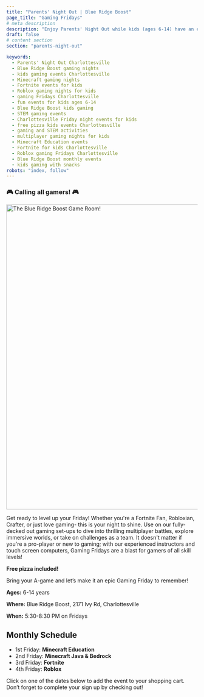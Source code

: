 ```yaml
---
title: "Parents' Night Out | Blue Ridge Boost"
page_title: "Gaming Fridays"
# meta description
description: "Enjoy Parents' Night Out while kids (ages 6-14) have an epic gaming adventure at Blue Ridge Boost in Charlottesville, VA! Join us select Fridays, 5:30-8:30 PM, for Minecraft, Fortnite, Roblox, and more. Free pizza included!"
draft: false
# content section
section: "parents-night-out"

keywords:
  - Parents' Night Out Charlottesville
  - Blue Ridge Boost gaming nights
  - kids gaming events Charlottesville
  - Minecraft gaming nights
  - Fortnite events for kids
  - Roblox gaming nights for kids
  - gaming Fridays Charlottesville
  - fun events for kids ages 6-14
  - Blue Ridge Boost kids gaming
  - STEM gaming events
  - Charlottesville Friday night events for kids
  - free pizza kids events Charlottesville
  - gaming and STEM activities
  - multiplayer gaming nights for kids
  - Minecraft Education events
  - Fortnite for kids Charlottesville
  - Roblox gaming Fridays Charlottesville
  - Blue Ridge Boost monthly events
  - kids gaming with snacks
robots: "index, follow"
---
```


<div class="container">
    <div class="row">
        <div class="col-12">
            <h3>🎮 Calling all gamers! 🎮</h3>
            <img src="/images/gamenight.jpg" alt="The Blue Ridge Boost Game Room!" width=800px>
                <p> Get ready to level up your Friday! Whether you're a Fortnite Fan, Robloxian, Crafter, or just love gaming- this is your night to shine. Use on our fully-decked out gaming set-ups to dive into thrilling multiplayer battles, explore immersive worlds, or take on challenges as a team. It doesn't matter if you're a pro-player or new to gaming; with our experienced instructors and touch screen computers, Gaming Fridays are a blast for gamers of all skill levels!</p>
            <p><strong> Free pizza included!</strong></p>
            <p>Bring your A-game and let’s make it an epic Gaming Friday to remember!</p>
            <div class="details">
                <p><strong>Ages:</strong> 6-14 years</p>
                <p><strong>Where:</strong> Blue Ridge Boost, 2171 Ivy Rd, Charlottesville</p>
                <p><strong>When:</strong> 5:30-8:30 PM on Fridays</p>
            </div>
            <h2>Monthly Schedule</h2>
            <ul>
                <li>1st Friday: <strong>Minecraft Education</strong></li>
                <li>2nd Friday: <strong>Minecraft Java & Bedrock</strong></li>
                <li>3rd Friday: <strong>Fortnite</strong></li>
                <li>4th Friday: <strong>Roblox</strong></li>
            </ul>
            <p>
                Click on one of the dates below to add the event to your shopping cart. Don’t forget to complete your sign up by checking out!
            </p>
        </div>
    </div>
</div>  
<div class="container">  
    <div class="row">
        <div><script data-cfasync="false" type="text/javascript" src="https://app.ecwid.com/script.js?106136041&data_platform=code"
            charset="utf-8"></script><script type="text/javascript">
            xProductBrowser("views=grid(20,5) list(60) table(60)","categoryView=grid","id=my-store-106136041", 
            "defaultCategoryId=175336875");</script></div>
            </div>
</div>